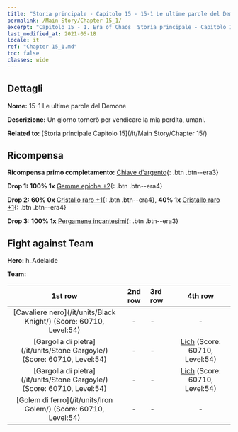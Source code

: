 ```yaml
---
title: "Storia principale - Capitolo 15 - 15-1 Le ultime parole del Demone"
permalink: /Main Story/Chapter 15_1/
excerpt: "Capitolo 15 - 1. Era of Chaos  Storia principale - Capitolo 15_1. 15-1 Le ultime parole del Demone"
last_modified_at: 2021-05-18
locale: it
ref: "Chapter 15_1.md"
toc: false
classes: wide
---
```


## Dettagli

 **Nome:** 15-1 Le ultime parole del Demone

 **Descrizione:** Un giorno tornerò per vendicare la mia perdita, umani.

 **Related to:** [Storia principale Capitolo 15](/it/Main Story/Chapter 15/)

## Ricompensa

 **Ricompensa primo completamento:** [Chiave d'argento](/ItemsIT/con_693/){: .btn .btn--era3}

 **Drop 1:** **100% 1x** [Gemme epiche +2](/ItemsIT/mat_51/){: .btn .btn--era4}

 **Drop 2:** **60% 0x** [Cristallo raro +1](/ItemsIT/mat_45/){: .btn .btn--era4}, **40% 1x** [Cristallo raro +1](/ItemsIT/mat_45/){: .btn .btn--era4}

 **Drop 3:** **100% 1x** [Pergamene incantesimi](/ItemsIT/con_694/){: .btn .btn--era3}


## Fight against Team
 **Hero:** h_Adelaide

 **Team:**


  | 1st row | 2nd row | 3rd row | 4th row |
  |:----:|:----:|:----|:----:|
  | [Cavaliere nero](/it/units/Black Knight/) (Score: 60710, Level:54)  | - | - | - |
  | [Gargolla di pietra](/it/units/Stone Gargoyle/) (Score: 60710, Level:54)  | - | - | [Lich](/it/units/Lich/) (Score: 60710, Level:54)  |
  | [Gargolla di pietra](/it/units/Stone Gargoyle/) (Score: 60710, Level:54)  | - | - | [Lich](/it/units/Lich/) (Score: 60710, Level:54)  |
  | [Golem di ferro](/it/units/Iron Golem/) (Score: 60710, Level:54)  | - | - | - |


